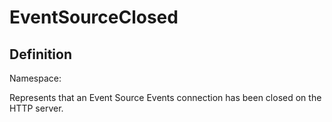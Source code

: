 #  EventSourceClosed

## Definition
Namespace: 

Represents that an Event Source Events connection has been closed on the HTTP server.

